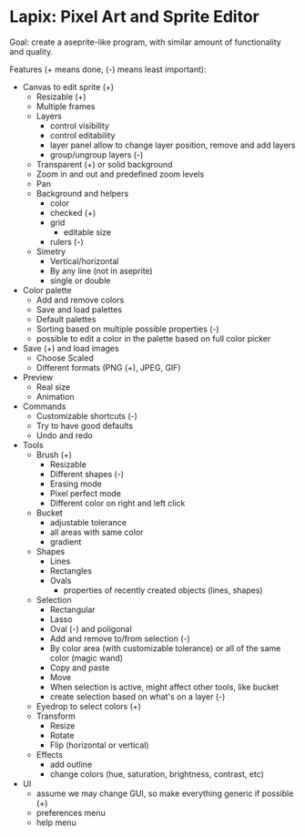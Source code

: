 # Lapix: Pixel Art and Sprite Editor

Goal: create a aseprite-like program, with similar amount of functionality and
quality.

Features (+ means done, (-) means least important):

- Canvas to edit sprite (+)
  - Resizable (+)
  - Multiple frames
  - Layers
    - control visibility
    - control editability
    - layer panel allow to change layer position, remove and add layers
    - group/ungroup layers (-)
  - Transparent (+) or solid background
  - Zoom in and out and predefined zoom levels
  - Pan
  - Background and helpers
    - color
    - checked (+)
    - grid
      - editable size
    - rulers (-)
  - Simetry
    - Vertical/horizontal
    - By any line (not in aseprite)
    - single or double
- Color palette
  - Add and remove colors
  - Save and load palettes
  - Default palettes
  - Sorting based on multiple possible properties (-)
  - possible to edit a color in the palette based on full color picker
- Save (+) and load images
  - Choose Scaled
  - Different formats (PNG (+), JPEG, GIF)
- Preview
  - Real size
  - Animation
- Commands
  - Customizable shortcuts (-)
  - Try to have good defaults
  - Undo and redo
- Tools
  - Brush (+)
    - Resizable
    - Different shapes (-)
    - Erasing mode
    - Pixel perfect mode
    - Different color on right and left click
  - Bucket
    - adjustable tolerance
    - all areas with same color
    - gradient
  - Shapes
    - Lines
    - Rectangles
    - Ovals
      - properties of recently created objects (lines, shapes)
  - Selection
    - Rectangular
    - Lasso
    - Oval (-) and poligonal
    - Add and remove to/from selection (-)
    - By color area (with customizable tolerance) or all of the same color
      (magic wand)
    - Copy and paste
    - Move
    - When selection is active, might affect other tools, like bucket
    - create selection based on what's on a layer (-)
  - Eyedrop to select colors (+)
  - Transform
    - Resize
    - Rotate
    - Flip (horizontal or vertical)
  - Effects
    - add outline
    - change colors (hue, saturation, brightness, contrast, etc)
- UI
  - assume we may change GUI, so make everything generic if possible (+)
  - preferences menu
  - help menu

